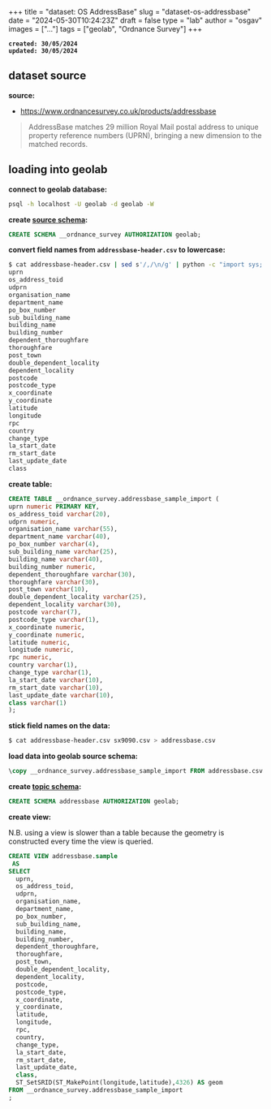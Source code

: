 
+++
title = "dataset: OS AddressBase"
slug = "dataset-os-addressbase"
date = "2024-05-30T10:24:23Z"
draft = false
type = "lab"
author = "osgav"
images = ["..."]
tags = ["geolab", "Ordnance Survey"]
+++

**`created: 30/05/2024`**<br />
**`updated: 30/05/2024`**

## **dataset source**

**source:**

- https://www.ordnancesurvey.co.uk/products/addressbase

> AddressBase matches 29 million Royal Mail postal address to unique property reference numbers (UPRN), bringing a new dimension to the matched records.

## **loading into geolab**

**connect to geolab database:**

```bash
psql -h localhost -U geolab -d geolab -W
```

**create [source schema](/lab/geolab-postgis-server-manual.html#source-schemas):**

```sql
CREATE SCHEMA __ordnance_survey AUTHORIZATION geolab;
```

**convert field names from `addressbase-header.csv` to lowercase:**

```bash
$ cat addressbase-header.csv | sed s'/,/\n/g' | python -c "import sys; [print(line.strip().lower()) for line in sys.stdin.readlines()]"
uprn
os_address_toid
udprn
organisation_name
department_name
po_box_number
sub_building_name
building_name
building_number
dependent_thoroughfare
thoroughfare
post_town
double_dependent_locality
dependent_locality
postcode
postcode_type
x_coordinate
y_coordinate
latitude
longitude
rpc
country
change_type
la_start_date
rm_start_date
last_update_date
class
```

**create table:**

```sql
CREATE TABLE __ordnance_survey.addressbase_sample_import (
uprn numeric PRIMARY KEY,
os_address_toid varchar(20),
udprn numeric,
organisation_name varchar(55),
department_name varchar(40),
po_box_number varchar(4),
sub_building_name varchar(25),
building_name varchar(40),
building_number numeric,
dependent_thoroughfare varchar(30),
thoroughfare varchar(30),
post_town varchar(10),
double_dependent_locality varchar(25),
dependent_locality varchar(30),
postcode varchar(7),
postcode_type varchar(1),
x_coordinate numeric,
y_coordinate numeric,
latitude numeric,
longitude numeric,
rpc numeric,
country varchar(1),
change_type varchar(1),
la_start_date varchar(10),
rm_start_date varchar(10),
last_update_date varchar(10),
class varchar(1)
);
```

**stick field names on the data:**

```bash
$ cat addressbase-header.csv sx9090.csv > addressbase.csv
```

**load data into geolab source schema:**

```sql
\copy __ordnance_survey.addressbase_sample_import FROM addressbase.csv WITH (FORMAT csv, HEADER True, QUOTE '"')
```

**create [topic schema](/lab/geolab-postgis-server-manual.html#topic-schemas):**

```sql
CREATE SCHEMA addressbase AUTHORIZATION geolab;
```

**create view:**

N.B. using a view is slower than a table because the geometry is constructed every time the view is queried.

```sql
CREATE VIEW addressbase.sample
 AS
SELECT
  uprn,
  os_address_toid,
  udprn,
  organisation_name,
  department_name,
  po_box_number,
  sub_building_name,
  building_name,
  building_number,
  dependent_thoroughfare,
  thoroughfare,
  post_town,
  double_dependent_locality,
  dependent_locality,
  postcode,
  postcode_type,
  x_coordinate,
  y_coordinate,
  latitude,
  longitude,
  rpc,
  country,
  change_type,
  la_start_date,
  rm_start_date,
  last_update_date,
  class,
  ST_SetSRID(ST_MakePoint(longitude,latitude),4326) AS geom
FROM __ordnance_survey.addressbase_sample_import
;
```

<!--more-->
